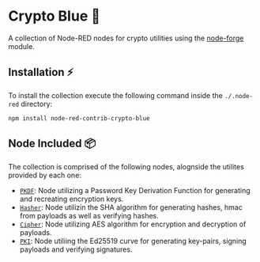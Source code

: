 # Crypto Blue :blue_book:
A collection of Node-RED nodes for crypto utilities using the [node-forge](https://www.npmjs.com/package/node-forge) module.

## Installation :zap:
To install the collection execute the following command inside the `./.node-red` directory:
```console
npm install node-red-contrib-crypto-blue
```
## Node Included :package:
The collection is comprised of the following nodes, alognside the utilites provided by each one:
- [`PKDF`](https://gist.github.com/Doth-J/63f3e0109c4406a5728cc68baa213073): Node utilizing a Password Key Derivation Function for generating and recreating encryption keys.
- [`Hasher`](https://gist.github.com/Doth-J/f4aa68d3d9bcbf3fe9cd2b1b0ee2ef84): Node utilizin the SHA algorithm for generating hashes, hmac from payloads as well as verifying hashes.
- [`Cipher`](https://gist.github.com/Doth-J/da771085e40230a25d37d836ffd13ac4): Node utilizing AES algorithm for encryption and decryption of payloads.
- [`PKI`](https://gist.github.com/Doth-J/a2cf438233bd8b5754b0b259dca4a221): Node utiliing the Ed25519 curve for generating key-pairs, signing payloads and verifying signatures.
